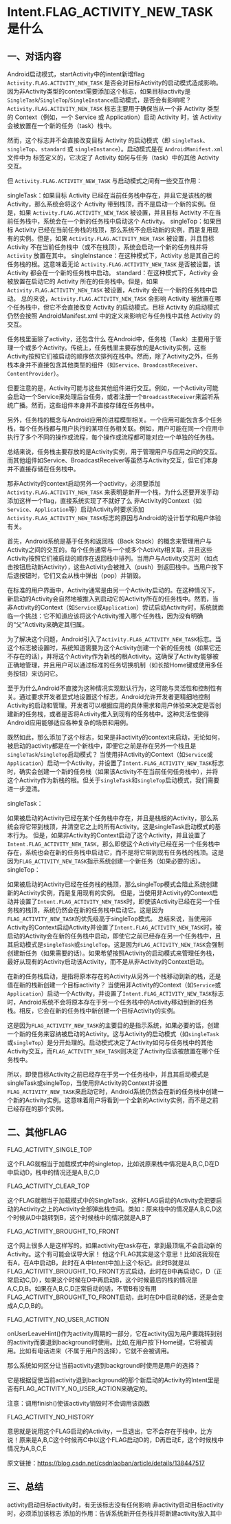 

# Intent.FLAG_ACTIVITY_NEW_TASK 是什么

## 一、对话内容

Android启动模式，startActivity中的intent新增flag `Activity.FLAG.ACTIVITY_NEW_TASK` 是否会对目标Activity的启动模式造成影响。 因为非Activity类型的context需要添加这个标志，如果目标activity是`SingleTask`/`SingleTop`/`SingleInstance`启动模式，是否会有影响呢？
`Activity.FLAG.ACTIVITY_NEW_TASK` 标志主要用于确保当从一个非 Activity 类型的 Context（例如，一个 Service 或 Application）启动 Activity 时，该 Activity 会被放置在一个新的任务（task）栈中。

然而，这个标志并不会直接改变目标 Activity 的启动模式（即 `singleTask`、`singleTop`、`standard` 或 `singleInstance`）。启动模式是在 `AndroidManifest.xml` 文件中为 <activity> 标签定义的，它决定了 Activity 如何与任务（task）中的其他 Activity 交互。

但 `Activity.FLAG.ACTIVITY_NEW_TASK` 与启动模式之间有一些交互作用：

singleTask：如果目标 Activity 已经在当前任务栈中存在，并且它是该栈的根 Activity，那么系统会将这个 Activity 带到栈顶，而不是启动一个新的实例。但是，如果 `Activity.FLAG.ACTIVITY_NEW_TASK`  被设置，并且目标 Activity 不在当前任务栈中，系统会在一个新的任务栈中启动这个 Activity。
singleTop：如果目标 Activity 已经在当前任务栈的栈顶，那么系统不会启动新的实例，而是复用现有的实例。但是，如果 `Activity.FLAG.ACTIVITY_NEW_TASK`  被设置，并且目标 Activity 不在当前任务栈中（或不在栈顶），系统会启动一个新的任务栈并将 `Activity` 放置在其中。
singleInstance：在这种模式下，Activity 总是其自己的任务栈的根。这意味着无论 `Activity.FLAG.ACTIVITY_NEW_TASK`  是否被设置，该 Activity 都会在一个新的任务栈中启动。
standard：在这种模式下，Activity 会被放置在启动它的 Activity 所在的任务栈中。但是，如果 `Activity.FLAG.ACTIVITY_NEW_TASK`  被设置，Activity 会在一个新的任务栈中启动。
总的来说，`Activity.FLAG.ACTIVITY_NEW_TASK`  会影响 Activity 被放置在哪个任务栈中，但它不会直接改变 Activity 的启动模式。目标 Activity 的启动模式仍然会按照 AndroidManifest.xml 中的定义来影响它与任务栈中其他 Activity 的交互。

任务栈里面除了activity，还包含什么
在Android中，任务栈（Task）主要用于管理一个或多个Activity。传统上，任务栈里主要存放的是Activity实例，这些Activity按照它们被启动的顺序依次排列在栈中。然而，除了Activity之外，任务栈本身并不直接包含其他类型的组件（如`Service`、`BroadcastReceiver`、`ContentProvider`）。

但要注意的是，Activity可能与这些其他组件进行交互。例如，一个Activity可能会启动一个Service来处理后台任务，或者注册一个`BroadcastReceiver`来监听系统广播。然而，这些组件本身并不直接存储在任务栈中。

另外，任务栈的概念与Android应用的进程模型相关。一个应用可能包含多个任务栈，每个任务栈都与用户执行的某项任务相关联。例如，用户可能在同一个应用中执行了多个不同的操作或流程，每个操作或流程都可能对应一个单独的任务栈。

总结来说，任务栈主要存放的是Activity实例，用于管理用户与应用之间的交互。而其他组件如Service、BroadcastReceiver等虽然与Activity交互，但它们本身并不直接存储在任务栈中。

那非Activity的context启动另外一个activity，必须要添加`Activity.FLAG.ACTIVITY_NEW_TASK` 来表明是新开一个栈，为什么还要开发手动添加这样一个flag，直接系统实现了不就好了么
非Activity的Context（如`Service`、`Application`等）启动Activity时要求添加`Activity.FLAG_ACTIVITY_NEW_TASK`标志的原因与Android的设计哲学和用户体验有关。

首先，Android系统是基于任务和返回栈（Back Stack）的概念来管理用户与Activity之间的交互的。每个任务通常与一个或多个Activity相关联，并且这些Activity按照它们被启动的顺序在返回栈中排列。当用户与Activity交互时（如点击按钮启动新Activity），这些Activity会被推入（push）到返回栈中。当用户按下后退按钮时，它们又会从栈中弹出（pop）并销毁。

在标准的用户界面中，Activity通常是由另一个Activity启动的。在这种情况下，新启动的Activity会自然地被推入到启动它的Activity所在的任务栈中。然而，当非Activity的Context（如`Service`或`Application`）尝试启动Activity时，系统就面临一个挑战：它不知道应该将这个Activity推入哪个任务栈，因为没有明确的“父”Activity来确定其归属。

为了解决这个问题，Android引入了`Activity.FLAG_ACTIVITY_NEW_TASK`标志。当这个标志被设置时，系统知道需要为这个Activity创建一个新的任务栈（如果它还不存在的话），并将这个Activity作为新栈的根Activity。这确保了Activity能够被正确地管理，并且用户可以通过标准的任务切换机制（如长按Home键或使用多任务按钮）来访问它。

至于为什么Android不直接为这种情况实现默认行为，这可能与灵活性和控制性有关。通过要求开发者显式地设置这个标志，Android允许开发者更精细地控制Activity的启动和管理。开发者可以根据应用的具体需求和用户体验来决定是否创建新的任务栈，或者是否将Activity推入到现有的任务栈中。这种灵活性使得Android应用能够适应各种复杂的场景和用例。

既然如此，那么添加了这个标志，如果是非activity的context来启动，无论如何，被启动的activity都是在一个新栈中，即便它之前是存在另外一个栈且是`singleTask`/`singleTop`启动模式？
当使用非Activity的Context（如`Service`或`Application`）启动一个Activity，并设置了`Intent.FLAG_ACTIVITY_NEW_TASK`标志时，确实会创建一个新的任务栈（如果该Activity不在当前任何任务栈中），并将这个Activity作为新栈的根。但关于`singleTask`和`singleTop`启动模式，我们需要进一步澄清。

singleTask：

如果被启动的Activity已经在某个任务栈中存在，并且是栈根的Activity，那么系统会将它带到栈顶，并清空它之上的所有Activity。这是singleTask启动模式的基本行为。
但是，如果非Activity的Context启动了这个Activity，并且设置了`Intent.FLAG_ACTIVITY_NEW_TASK`，那么即使这个Activity已经在另一个任务栈中存在，系统也会在新的任务栈中启动它，而不是将它带到现有任务栈的栈顶。这是因为`FLAG_ACTIVITY_NEW_TASK`指示系统创建一个新任务（如果必要的话）。
singleTop：

如果被启动的Activity已经在任务栈的栈顶，那么singleTop模式会阻止系统创建新的Activity实例，而是复用现有的实例。
但是，当使用非Activity的Context启动并设置了`Intent.FLAG_ACTIVITY_NEW_TASK`时，即使该Activity已经在另一个任务栈的栈顶，系统仍然会在新的任务栈中启动它。这是因为`FLAG_ACTIVITY_NEW_TASK`的优先级高于singleTop模式。
总结来说，当使用非Activity的Context启动Activity并设置了`Intent.FLAG_ACTIVITY_NEW_TASK`时，被启动的Activity会在新的任务栈中启动，即使它之前已经存在另一个任务栈中，且其启动模式是`singleTask`或`singleTop`。这是因为`FLAG_ACTIVITY_NEW_TASK`会强制创建新任务（如果需要的话）。如果希望按照Activity的启动模式来管理任务栈，最好从现有的Activity启动该Activity，而不是从非Activity的Context启动。

在新的任务栈启动，是指将原本存在的Activity从另外一个栈移动到新的栈，还是值在新的栈新创建一个目标activity？
当使用非Activity的Context（如`Service`或`Application`）启动一个Activity，并设置了`Intent.FLAG_ACTIVITY_NEW_TASK`标志时，Android系统不会将原本存在于另一个任务栈中的Activity移动到新的任务栈。相反，它会在新的任务栈中新创建一个目标Activity的实例。

这是因为`FLAG_ACTIVITY_NEW_TASK`的主要目的是指示系统，如果必要的话，创建一个新的任务来容纳被启动的Activity。这与Activity的启动模式（如`singleTask`或`singleTop`）是分开处理的。启动模式决定了Activity如何与任务栈中的其他Activity交互，而`FLAG_ACTIVITY_NEW_TASK`则决定了Activity应该被放置在哪个任务栈中。

所以，即使目标Activity之前已经存在于另一个任务栈中，并且其启动模式是singleTask或singleTop，当使用非Activity的Context并设置`FLAG_ACTIVITY_NEW_TASK`来启动它时，Android系统仍然会在新的任务栈中创建一个新的Activity实例。这意味着用户将看到一个全新的Activity实例，而不是之前已经存在的那个实例。



## 二、其他FLAG

FLAG_ACTIVITY_SINGLE_TOP

这个FLAG就相当于加载模式中的singletop，比如说原来栈中情况是A,B,C,D在D中启动D，栈中的情况还是A,B,C,D

FLAG_ACTIVITY_CLEAR_TOP

这个FLAG就相当于加载模式中的SingleTask，这种FLAG启动的Activity会把要启动的Activity之上的Activity全部弹出栈空间。类如：原来栈中的情况是A,B,C,D这个时候从D中跳转到B，这个时候栈中的情况就是A,B了

FLAG_ACTIVITY_BROUGHT_TO_FRONT

这个网上很多人是这样写的。如果activity在task存在，拿到最顶端,不会启动新的Activity。这个有可能会误导大家！ 他这个FLAG其实是这个意思！比如说我现在有A，在A中启动B，此时在Ａ中Intent中加上这个标记。此时B就是以FLAG_ACTIVITY_BROUGHT_TO_FRONT方式启动，此时在B中再启动C，D（正常启动C,D），如果这个时候在D中再启动B，这个时候最后的栈的情况是 A,C,D,B。如果在A,B,C,D正常启动的话，不管B有没有用FLAG_ACTIVITY_BROUGHT_TO_FRONT启动，此时在D中启动B的话，还是会变成A,C,D,B的。

FLAG_ACTIVITY_NO_USER_ACTION

onUserLeaveHint()作为activity周期的一部分，它在activity因为用户要跳转到别的activity而要退到background时使用。比如,在用户按下Home键，它将被调用。比如有电话进来（不属于用户的选择），它就不会被调用。

那么系统如何区分让当前activity退到background时使用是用户的选择？

它是根据促使当前activity退到background的那个新启动的Activity的Intent里是否有FLAG_ACTIVITY_NO_USER_ACTION来确定的。

注意：调用finish()使该activity销毁时不会调用该函数

FLAG_ACTIVITY_NO_HISTORY

意思就是说用这个FLAG启动的Activity，一旦退出，它不会存在于栈中，比方说！原来是A,B,C这个时候再C中以这个FLAG启动D的，D再启动E，这个时候栈中情况为A,B,C,E

原文链接：https://blog.csdn.net/csdnlaoban/article/details/138447517



## 三、总结

activity启动目标activity时，有无该标志没有任何影响
非activity启动目标activity时，必须添加该标志
添加的作用：告诉系统新开任务栈并将新建activity放入其中